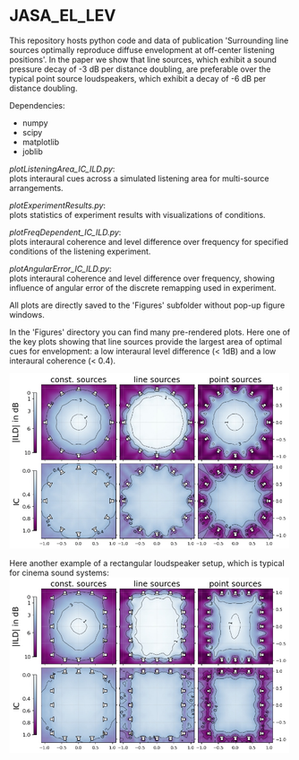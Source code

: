# JASA_EL_LEV
This repository hosts python code and data of publication 'Surrounding line sources optimally reproduce diffuse envelopment at off-center listening positions'. In the paper we show that line sources, which exhibit a sound pressure decay of -3 dB per distance doubling, are preferable over the typical point source loudspeakers, which exhibit a decay of -6 dB per distance doubling.

Dependencies:
* numpy
* scipy
* matplotlib
* joblib
  
  
*plotListeningArea_IC_ILD.py*:  
plots interaural cues across a simulated listening area for multi-source arrangements. 

*plotExperimentResults.py*:  
plots statistics of experiment results with visualizations of conditions.  
  
*plotFreqDependent_IC_ILD.py*:  
plots interaural coherence and level difference over frequency for specified conditions of the listening experiment.  
  
*plotAngularError_IC_ILD.py*:  
plots interaural coherence and level difference over frequency, showing influence of angular error of the discrete remapping used in experiment.  
  
All plots are directly saved to the 'Figures' subfolder without pop-up figure windows.

In the 'Figures' directory you can find many pre-rendered plots. Here one of the key plots showing that line sources provide the largest area of optimal cues for envelopment: a low interaural level difference (< 1dB) and a low interaural coherence (< 0.4). 

<img src="/Figures/12LS_sweet_area_ERB.jpg" alt="drawing" width="500"/>

Here another example of a rectangular loudspeaker setup, which is typical for cinema sound systems:
<img src="/Figures/RECT_80wide100long_16LS_sweet_area_ERB.jpg" alt="drawing" width="500"/>

